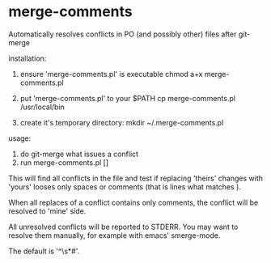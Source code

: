 # merge-comments

Automatically resolves conflicts in PO (and possibly other) files after git-merge

installation:

 1. ensure 'merge-comments.pl' is executable
    chmod a+x merge-comments.pl
   
 2. put 'merge-comments.pl' to your $PATH
    cp merge-comments.pl /usr/local/bin

 3. create it's temporary directory:
    mkdir ~/.merge-comments.pl

usage:

  1. do git-merge what issues a conflict
  2. run merge-comments.pl <conflicted-file> [<comment-regexp>]

This will find all conflicts in the file and test if replacing
'theirs' changes with 'yours' looses only spaces or comments (that is
lines what matches <comment-regexp>).

When all replaces of a conflict contains only comments, the conflict
will be resolved to 'mine' side.

All unresolved conflicts will be reported to STDERR.  You may want to
resolve them manually, for example with emacs' smerge-mode.

The default <comment-regexp> is '^\s*#'.
